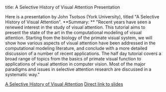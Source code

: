 title: A Selective History of Visual Attention Presentation

Here is a presentation by John Tsotsos (York University), titled "A Selective
History of Visual Attention". **Summary: ** "Recent years have seen a renewed
interest in the study of visual attention. This tutorial aims to present the
state of the art in the computational modeling of visual attention. Starting
from the biology of the primate visual system, we will show how various
aspects of visual attention have been addressed in the computational modeling
literature, and conclude with a more detailed discussion of a number of recent
applications. The half day tutorial covers a broad range of topics from the
basics of primate visual function to applications of visual attention in
computer vision. Most of the major paradigms and issues in selective attention
research are discussed in a systematic way."

[A Selective History of Visual
Attention](http://www.cse.yorku.ca/~albertlr/attention_tutorial_eccv2008.htm)
[Direct link to slides](http://macro.cse.yorku.ca/~albertlr/ECCV2008Tutorial/ECCV-Overview2008.ppt)
